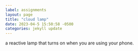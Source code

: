 ```yaml
---
label: assignments
layout: page
title: "cloud lamp"
date: 2023-04-5 15:50:58 -0500
categories: jekyll update
---
```


a reactive lamp that turns on when you are using your phone.
